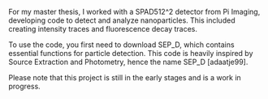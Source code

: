 For my master thesis, I worked with a SPAD512^2 detector from Pi Imaging, developing code to detect and analyze nanoparticles. 
This included creating intensity traces and fluorescence decay traces.

To use the code, you first need to download SEP_D, which contains essential functions for particle detection. 
This code is heavily inspired by Source Extraction and Photometry, hence the name SEP_D [adaatje99].

Please note that this project is still in the early stages and is a work in progress.
